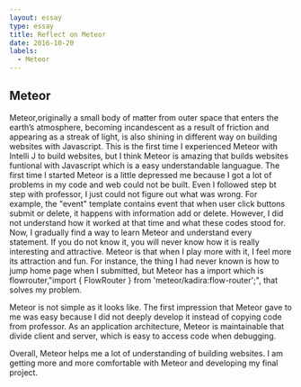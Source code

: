 ```yaml
---
layout: essay
type: essay
title: Reflect on Meteor
date: 2016-10-20
labels:
  - Meteor
---
```

## Meteor
Meteor,originally a small body of matter from outer space that enters the earth’s atmosphere, becoming incandescent as a result of friction and appearing as a streak of light, is also shining in different way on building websites with Javascript.  This is the first time I experienced Meteor with Intelli J to build websites, but I think Meteor is amazing that builds websites funtional with Javascript which is a easy understandable languague.  The first time I started Meteor is a little depressed me because I got a lot of problems in my code and web could not be built.  Even I followed step bt step with professor, I just could not figure out what was wrong.  For example, the "event" template contains event that when user click buttons submit or delete, it happens with information add or delete. However, I did not understand how it worked at that time and what these codes stood for.  Now, I gradually find a way to learn Meteor and understand every statement.  If you do not know it, you will never know how it is really interesting and attractive.  Meteor is that when I play more with it, I feel more its attraction and fun.  For instance, the thing I had never known is how to jump home page when I submitted, but Meteor has a import which is flowrouter,"import { FlowRouter } from 'meteor/kadira:flow-router';", that solves my problem.  

Meteor is not simple as it looks like.  The first impression that Meteor gave to me was easy because I did not deeply develop it instead of copying code from professor. As an application architecture, Meteor is maintainable that divide client and server, which is easy to access code when debugging.  

Overall, Meteor helps me a lot of understanding of building websites.  I am getting more and more comfortable with Meteor and developing my final project.
